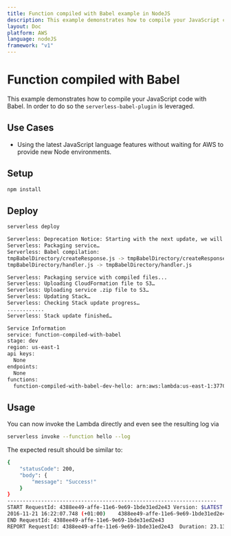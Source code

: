 ```yaml
---
title: Function compiled with Babel example in NodeJS
description: This example demonstrates how to compile your JavaScript code with Babel. In order to do so the 'serverless-babel-plugin' is leveraged.
layout: Doc
platform: AWS
language: nodeJS
framework: "v1"
---
```

# Function compiled with Babel

This example demonstrates how to compile your JavaScript code with Babel. In order to do so the `serverless-babel-plugin` is leveraged.

## Use Cases

- Using the latest JavaScript language features without waiting for AWS to provide new Node environments.

## Setup

```bash
npm install
```

## Deploy

```bash
serverless deploy
```

```bash
Serverless: Deprecation Notice: Starting with the next update, we will drop support for Lambda to implicitly create LogGroups. Please remove your log groups and set "provider.cfLogs: true", for CloudFormation to explicitly create them for you.
Serverless: Packaging service…
Serverless: Babel compilation:
tmpBabelDirectory/createResponse.js -> tmpBabelDirectory/createResponse.js
tmpBabelDirectory/handler.js -> tmpBabelDirectory/handler.js

Serverless: Packaging service with compiled files...
Serverless: Uploading CloudFormation file to S3…
Serverless: Uploading service .zip file to S3…
Serverless: Updating Stack…
Serverless: Checking Stack update progress…
............
Serverless: Stack update finished…

Service Information
service: function-compiled-with-babel
stage: dev
region: us-east-1
api keys:
  None
endpoints:
  None
functions:
  function-compiled-with-babel-dev-hello: arn:aws:lambda:us-east-1:377024778620:function:function-compiled-with-babel-dev-hello
```

## Usage

You can now invoke the Lambda directly and even see the resulting log via

```bash
serverless invoke --function hello --log
```

The expected result should be similar to:

```bash
{
    "statusCode": 200,
    "body": {
        "message": "Success!"
    }
}
--------------------------------------------------------------------
START RequestId: 4388ee49-affe-11e6-9e69-1bde31ed2e43 Version: $LATEST
2016-11-21 16:22:07.748 (+01:00)	4388ee49-affe-11e6-9e69-1bde31ed2e43	{ response: { statusCode: 200, body: { message: 'Success!' } } }
END RequestId: 4388ee49-affe-11e6-9e69-1bde31ed2e43
REPORT RequestId: 4388ee49-affe-11e6-9e69-1bde31ed2e43	Duration: 23.13 ms	Billed Duration: 100 ms 	Memory Size: 1024 MB	Max Memory Used: 17 MB
```
